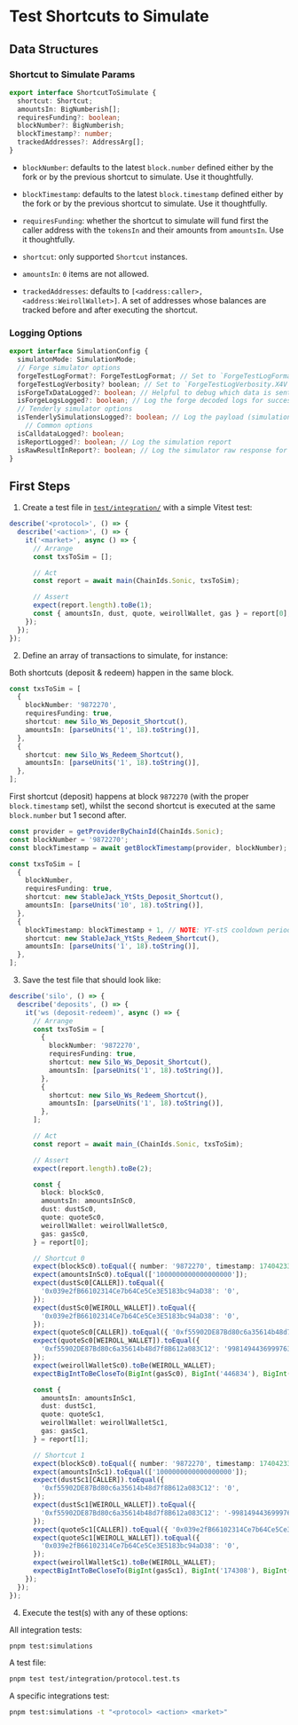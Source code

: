 # Test Shortcuts to Simulate

## Data Structures

### Shortcut to Simulate Params

```typescript
export interface ShortcutToSimulate {
  shortcut: Shortcut;
  amountsIn: BigNumberish[];
  requiresFunding?: boolean;
  blockNumber?: BigNumberish;
  blockTimestamp?: number;
  trackedAddresses?: AddressArg[];
}
```

- `blockNumber`: defaults to the latest `block.number` defined either by the fork or by the previous shortcut to
  simulate. Use it thoughtfully.
- `blockTimestamp`: defaults to the latest `block.timestamp` defined either by the fork or by the previous shortcut to
  simulate. Use it thoughtfully.

- `requiresFunding`: whether the shortcut to simulate will fund first the caller address with the `tokensIn` and their
  amounts from `amountsIn`. Use it thoughtfully.
- `shortcut`: only supported `Shortcut` instances.
- `amountsIn`: `0` items are not allowed.

- `trackedAddresses`: defaults to `[<address:caller>, <address:WeirollWallet>]`. A set of addresses whose balances are
  tracked before and after executing the shortcut.

### Logging Options

```typescript
export interface SimulationConfig {
  simulatonMode: SimulationMode;
  // Forge simulator options
  forgeTestLogFormat?: ForgeTestLogFormat; // Set to `ForgeTestLogFormat.JSON` by default. Switch to `ForgeTestLogFormat.DEFAULT` to log the forge test traces
  forgeTestLogVerbosity? boolean; // Set to `ForgeTestLogVerbosity.X4V` (i.e., '-vvvv') by default.
  isForgeTxDataLogged?: boolean; // Helpful to debug which data is sent to the forge test
  isForgeLogsLogged?: boolean; // Log the forge decoded logs for successful tests
  // Tenderly simulator options
  isTenderlySimulationsLogged?: boolean; // Log the payload (simulations) sent to the Tenderly Simulator Bundle API
    // Common options
  isCalldataLogged?: boolean;
  isReportLogged?: boolean; // Log the simulation report
  isRawResultInReport?: boolean; // Log the simulator raw response for the simulated shortcut
}
```

## First Steps

1. Create a test file in [`test/integration/`](./test/integration/) with a simple Vitest test:

```typescript
describe('<protocol>', () => {
  describe('<action>', () => {
    it('<market>', async () => {
      // Arrange
      const txsToSim = [];

      // Act
      const report = await main(ChainIds.Sonic, txsToSim);

      // Assert
      expect(report.length).toBe(1);
      const { amountsIn, dust, quote, weirollWallet, gas } = report[0]; // TODO: assert them
    });
  });
});
```

2. Define an array of transactions to simulate, for instance:

Both shortcuts (deposit & redeem) happen in the same block.

```typescript
const txsToSim = [
  {
    blockNumber: '9872270',
    requiresFunding: true,
    shortcut: new Silo_Ws_Deposit_Shortcut(),
    amountsIn: [parseUnits('1', 18).toString()],
  },
  {
    shortcut: new Silo_Ws_Redeem_Shortcut(),
    amountsIn: [parseUnits('1', 18).toString()],
  },
];
```

First shortcut (deposit) happens at block `9872270` (with the proper `block.timestamp` set), whilst the second shortcut
is executed at the same `block.number` but 1 second after.

```typescript
const provider = getProviderByChainId(ChainIds.Sonic);
const blockNumber = '9872270';
const blockTimestamp = await getBlockTimestamp(provider, blockNumber);

const txsToSim = [
  {
    blockNumber,
    requiresFunding: true,
    shortcut: new StableJack_YtSts_Deposit_Shortcut(),
    amountsIn: [parseUnits('10', 18).toString()],
  },
  {
    blockTimestamp: blockTimestamp + 1, // NOTE: YT-stS cooldown period is 1 second for redeems
    shortcut: new StableJack_YtSts_Redeem_Shortcut(),
    amountsIn: [parseUnits('1', 18).toString()],
  },
];
```

3. Save the test file that should look like:

```typescript
describe('silo', () => {
  describe('deposits', () => {
    it('ws (deposit-redeem)', async () => {
      // Arrange
      const txsToSim = [
        {
          blockNumber: '9872270',
          requiresFunding: true,
          shortcut: new Silo_Ws_Deposit_Shortcut(),
          amountsIn: [parseUnits('1', 18).toString()],
        },
        {
          shortcut: new Silo_Ws_Redeem_Shortcut(),
          amountsIn: [parseUnits('1', 18).toString()],
        },
      ];

      // Act
      const report = await main_(ChainIds.Sonic, txsToSim);

      // Assert
      expect(report.length).toBe(2);

      const {
        block: blockSc0,
        amountsIn: amountsInSc0,
        dust: dustSc0,
        quote: quoteSc0,
        weirollWallet: weirollWalletSc0,
        gas: gasSc0,
      } = report[0];

      // Shortcut 0
      expect(blockSc0).toEqual({ number: '9872270', timestamp: 1740423311 });
      expect(amountsInSc0).toEqual(['1000000000000000000']);
      expect(dustSc0[CALLER]).toEqual({
        '0x039e2fB66102314Ce7b64Ce5Ce3E5183bc94aD38': '0',
      });
      expect(dustSc0[WEIROLL_WALLET]).toEqual({
        '0x039e2fB66102314Ce7b64Ce5Ce3E5183bc94aD38': '0',
      });
      expect(quoteSc0[CALLER]).toEqual({ '0xf55902DE87Bd80c6a35614b48d7f8B612a083C12': '0' });
      expect(quoteSc0[WEIROLL_WALLET]).toEqual({
        '0xf55902DE87Bd80c6a35614b48d7f8B612a083C12': '998149443699976369530',
      });
      expect(weirollWalletSc0).toBe(WEIROLL_WALLET);
      expectBigIntToBeCloseTo(BigInt(gasSc0), BigInt('446834'), BigInt('100'));

      const {
        amountsIn: amountsInSc1,
        dust: dustSc1,
        quote: quoteSc1,
        weirollWallet: weirollWalletSc1,
        gas: gasSc1,
      } = report[1];

      // Shortcut 1
      expect(blockSc0).toEqual({ number: '9872270', timestamp: 1740423311 });
      expect(amountsInSc1).toEqual(['1000000000000000000']);
      expect(dustSc1[CALLER]).toEqual({
        '0xf55902DE87Bd80c6a35614b48d7f8B612a083C12': '0',
      });
      expect(dustSc1[WEIROLL_WALLET]).toEqual({
        '0xf55902DE87Bd80c6a35614b48d7f8B612a083C12': '-998149443699976369530',
      });
      expect(quoteSc1[CALLER]).toEqual({ '0x039e2fB66102314Ce7b64Ce5Ce3E5183bc94aD38': '999999999999999999' });
      expect(quoteSc1[WEIROLL_WALLET]).toEqual({
        '0x039e2fB66102314Ce7b64Ce5Ce3E5183bc94aD38': '0',
      });
      expect(weirollWalletSc1).toBe(WEIROLL_WALLET);
      expectBigIntToBeCloseTo(BigInt(gasSc1), BigInt('174308'), BigInt('100'));
    });
  });
});
```

4. Execute the test(s) with any of these options:

All integration tests:

```sh
pnpm test:simulations
```

A test file:

```sh
pnpm test test/integration/protocol.test.ts
```

A specific integrations test:

```sh
pnpm test:simulations -t "<protocol> <action> <market>"
```
